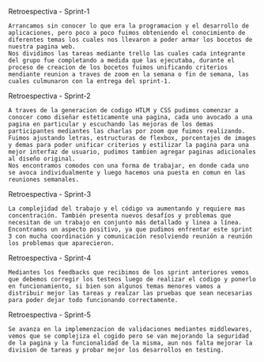 Retroespectiva - Sprint-1

    Arrancamos sin conocer lo que era la programacion y el desarrollo de aplicaciones, pero poco a poco fuimos obteniendo el conocimiento de diferentes temas los cuales nos llevaron a poder armar los bocetos de nuestra pagina web.
    Nos dividimos las tareas mediante trello las cuales cada integrante del grupo fue completando a medida que las ejecutaba, durante el proceso de creacion de los bocetos fuimos unificando criterios mendiante reunion a traves de zoom en la semana o fin de semana, las cuales culmunaron con la entrega del sprint-1.

Retroespectiva - Sprint-2

    A traves de la generacion de codigo HTLM y CSS pudimos comenzar a conocer como diseñar esteticamente una pagina, cada uno avocado a una pagina en particular y escuchando las mejoras de los demas participantes mediantes las charlas por zoom que fuimos realizando. Fuimos ajustando letras, estructuras de flexbox, porcentajes de images y demas para poder unificar criterios y estilizar la pagina para una mejor interfaz de usuario, pudimos tambien agregar paginas adicionales al diseño original.
    Nos encontramos comodos con una forma de trabajar, en donde cada uno se avoca individualmente y luego hacemos una puesta en comun en las reuniones semanales.

Retroespectiva - Sprint-3

    La complejidad del trabajo y el código va aumentando y requiere mas concentración. También presenta nuevos desafíos y problemas que necesitan de un trabajo en conjunto más detallado y linea a línea. Encontramos un aspecto positivo, ya que pudimos enfrentar este sprint 3 con mucha coordinación y comunicación resolviendo reunión a reunión los problemas que aparecieron.

Retroespectiva - Sprint-4

    Mediantes los feedbacks que recibimos de los sprint anteriores vemos que debemos corregir los testeos luego de realizar el codigo y ponerlo en funcionamiento, si bien son algunos temas menores vamos a distribuir mejor las tareas y realzar las pruebas que sean necesarias para poder dejar todo funcionando correctamente.

Retroespectiva - Sprint-5

    Se avanza en la implemenzacion de validaciones mediantes middlewares, vemos que se complejiza el cogido pero se van mejorando la seguridad de la pagina y la funcionalidad de la misma, aun nos falta mejorar la division de tareas y probar mejor los desarrollos en testing.
